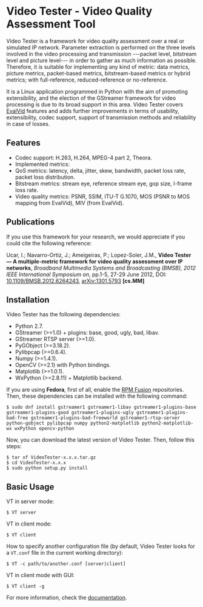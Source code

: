 Video Tester - Video Quality Assessment Tool
============================================

Video Tester is a framework for video quality assessment over a real or simulated IP network. Parameter extraction is performed on the three levels involved in the video processing and transmission ---packet level, bitstream level and picture level--- in order to gather as much information as possible. Therefore, it is suitable for implementing any kind of metric: data metrics, picture metrics, packet-based metrics, bitstream-based metrics or hybrid metrics; with full-reference, reduced-reference or no-reference.

It is a Linux application programmed in Python with the aim of promoting extensibility, and the election of the GStreamer framework for video processing is due to its broad support in this area. Video Tester covers [EvalVid](http://www.tkn.tu-berlin.de/research/evalvid/) features and adds further improvements in terms of usability, extensibility, codec support, support of transmission methods and reliability in case of losses.

Features
--------

* Codec support: H.263, H.264, MPEG-4 part 2, Theora.
* Implemented metrics:
 * QoS metrics: latency, delta, jitter, skew, bandwidth, packet loss rate, packet loss distribution.
 * Bitstream metrics: stream eye, reference stream eye, gop size, I-frame loss rate.
 * Video quality metrics: PSNR, SSIM, ITU-T G.1070, MOS (PSNR to MOS mapping from EvalVid), MIV (from EvalVid).

Publications
------------

If you use this framework for your research, we would appreciate if you could cite the following reference:

  Ucar, I.; Navarro-Ortiz, J.; Ameigeiras, P.; Lopez-Soler, J.M., **Video Tester — A multiple-metric framework for video quality assessment over IP networks**, *Broadband Multimedia Systems and Broadcasting (BMSB), 2012 IEEE International Symposium on*, pp.1-5, 27-29 June 2012, DOI: [10.1109/BMSB.2012.6264243](http://dx.doi.org/10.1109/BMSB.2012.6264243), [arXiv:1301.5793](http://arxiv.org/abs/1301.5793) **[cs.MM]**

Installation
------------

Video Tester has the following dependencies:

* Python 2.7.
* GStreamer (>=1.0) + plugins: base, good, ugly, bad, libav.
* GStreamer RTSP server (>=1.0).
* PyGObject (>=3.18.2).
* Pylibpcap (>=0.6.4).
* Numpy (>=1.4.1).
* OpenCV (>=2.1) with Python bindings.
* Matplotlib (>=1.0.1).
* WxPython (>=2.8.11) + Matplotlib backend.

If you are using **Fedora**, first of all, enable the [RPM Fusion](http://rpmfusion.org) repositories. Then, these dependencies can be installed with the following command:

	$ sudo dnf install gstreamer1 gstreamer1-libav gstreamer1-plugins-base gstreamer1-plugins-good gstreamer1-plugins-ugly gstreamer1-plugins-bad-free gstreamer1-plugins-bad-freeworld gstreamer1-rtsp-server python-gobject pylibpcap numpy python2-matplotlib python2-matplotlib-wx wxPython opencv-python

Now, you can download the latest version of Video Tester. Then, follow this steps:

	$ tar xf VideoTester-x.x.x.tar.gz
	$ cd VideoTester-x.x.x
	$ sudo python setup.py install

Basic Usage
-----

VT in server mode:

	$ VT server

VT in client mode:

	$ VT client

How to specify another configuration file (by default, Video Tester looks for a `VT.conf` file in the current working directory):

	$ VT -c path/to/another.conf [server|client]

VT in client mode with GUI:

	$ VT client -g

For more information, check the [documentation](http://enchufa2.github.io/video-tester/).
